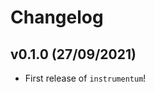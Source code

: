 # Changelog

<!--next-version-placeholder-->

## v0.1.0 (27/09/2021)

- First release of `instrumentum`!
